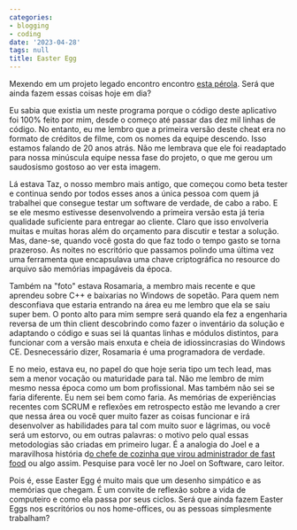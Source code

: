 ```yaml
---
categories:
- blogging
- coding
date: '2023-04-28'
tags: null
title: Easter Egg
---
```


Mexendo em um projeto legado encontro encontro [esta pérola](https://youtu.be/YYnARNh-Z0s). Será que ainda fazem essas coisas hoje em dia?

Eu sabia que existia um neste programa porque o código deste aplicativo foi 100% feito por mim, desde o começo até passar das dez mil linhas de código. No entanto, eu me lembro que a primeira versão deste cheat era no formato de créditos de filme, com os nomes da equipe descendo. Isso estamos falando de 20 anos atrás. Não me lembrava que ele foi readaptado para nossa minúscula equipe nessa fase do projeto, o que me gerou um saudosismo gostoso ao ver esta imagem.

Lá estava Taz, o nosso membro mais antigo, que começou como beta tester e continua sendo por todos esses anos a única pessoa com quem já trabalhei que consegue testar um software de verdade, de cabo a rabo. E se ele mesmo estivesse desenvolvendo a primeira versão esta já teria qualidade suficiente para entregar ao cliente. Claro que isso envolveria muitas e muitas horas além do orçamento para discutir e testar a solução. Mas, dane-se, quando você gosta do que faz todo o tempo gasto se torna prazeroso. As noites no escritório que passamos polindo uma última vez uma ferramenta que encapsulava uma chave criptográfica no resource do arquivo são memórias impagáveis da época.

Também na "foto" estava Rosamaria, a membro mais recente e que aprendeu sobre C++ e baixarias no Windows de sopetão. Para quem nem desconfiava que estaria entrando na área eu me lembro que ela se saiu super bem. O ponto alto para mim sempre será quando ela fez a engenharia reversa de um thin client descobrindo como fazer o inventário da solução e adaptando o código e suas sei lá quantas linhas e módulos distintos, para funcionar com a versão mais enxuta e cheia de idiossincrasias do Windows CE. Desnecessário dizer, Rosamaria é uma programadora de verdade.

E no meio, estava eu, no papel do que hoje seria tipo um tech lead, mas sem a menor vocação ou maturidade para tal. Não me lembro de mim mesmo nessa época como um bom profissional. Mas também não sei se faria diferente. Eu nem sei bem como faria. As memórias de experiências recentes com SCRUM e reflexões em retrospecto estão me levando a crer que nessa área ou você quer muito fazer as coisas funcionar e irá desenvolver as habilidades para tal com muito suor e lágrimas, ou você será um estorvo, ou em outras palavras: o motivo pelo qual essas metodologias são criadas em primeiro lugar. É a analogia do Joel e a maravilhosa história d[o chefe de cozinha que virou administrador de fast food] ou algo assim. Pesquise para você ler no Joel on Software, caro leitor.

Pois é, esse Easter Egg é muito mais que um desenho simpático e as memórias que chegam. É um convite de reflexão sobre a vida de computeiro e como ela passa por seus ciclos. Será que ainda fazem Easter Eggs nos escritórios ou nos home-offices, ou as pessoas simplesmente trabalham?

[o chefe de cozinha que virou administrador de fast food]: https://www.joelonsoftware.com/2006/04/11/the-development-abstraction-layer-2/